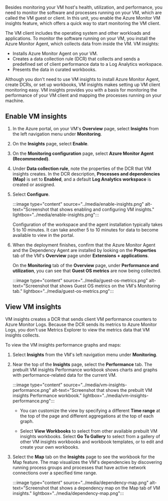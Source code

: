 Besides monitoring your VM host's health, utilization, and performance, you need to monitor the software and processes running on your VM, which are called the VM guest or client. In this unit, you enable the Azure Monitor VM insights feature, which offers a quick way to start monitoring the VM client.

The VM client includes the operating system and other workloads and applications. To monitor the software running on your VM, you install the Azure Monitor Agent, which collects data from inside the VM. VM insights:

- Installs Azure Monitor Agent on your VM.
- Creates a data collection rule (DCR) that collects and sends a predefined set of client performance data to a Log Analytics workspace.
- Presents the data in curated workbooks.
 
Although you don't need to use VM insights to install Azure Monitor Agent, create DCRs, or set up workbooks, VM insights makes setting up VM client monitoring easy. VM insights provides you with a basis for monitoring the performance of your VM client and mapping the processes running on your machine.

## Enable VM insights

1. In the Azure portal, on your VM's **Overview** page, select **Insights** from the left navigation menu under **Monitoring**.
1. On the **Insights** page, select **Enable**.
1. On the **Monitoring configuration** page, select **Azure Monitor Agent (Recommended)**.
1. Under **Data collection rule**, note the properties of the DCR that VM insights creates. In the DCR description, **Processes and dependencies (Map)** is set to **Enabled**, and a default **Log Analytics workspace** is created or assigned.
1. Select **Configure**.

   :::image type="content" source="../media/enable-insights.png" alt-text="Screenshot that shows enabling and configuring VM insights." lightbox="../media/enable-insights.png":::

   Configuration of the workspace and the agent installation typically takes 5 to 10 minutes. It can take another 5 to 10 minutes for data to become available to view in the portal.

1. When the deployment finishes, confirm that the Azure Monitor Agent and the Dependency Agent are installed by looking on the **Properties** tab of the VM's **Overview** page under **Extensions + applications**.

   On the **Monitoring** tab of the **Overview** page, under **Performance and utilization**, you can see that **Guest OS metrics** are now being collected.

   :::image type="content" source="../media/guest-os-metrics.png" alt-text="Screenshot that shows Guest OS metrics on the VM's Monitoring tab." lightbox="../media/guest-os-metrics.png":::

## View VM insights

VM insights creates a DCR that sends client VM performance counters to Azure Monitor Logs. Because the DCR sends its metrics to Azure Monitor Logs, you don't use Metrics Explorer to view the metrics data that VM insights collects.

To view the VM insights performance graphs and maps:

1. Select **Insights** from the VM's left navigation menu under **Monitoring**.

1. Near the top of the **Insights** page, select the **Performance** tab. The prebuilt VM insights Performance workbook shows charts and graphs with performance-related data for the current VM.

   :::image type="content" source="../media/vm-insights-performance.png" alt-text="Screenshot that shows the prebuilt VM insights Performance workbook." lightbox="../media/vm-insights-performance.png":::

   - You can customize the view by specifying a different **Time range** at the top of the page and different aggregations at the top of each graph.

   - Select **View Workbooks** to select from other available prebuilt VM insights workbooks. Select **Go To Gallery** to select from a gallery of other VM insights workbooks and workbook templates, or to edit and create your own workbooks.

1. Select the **Map** tab on the **Insights** page to see the workbook for the Map feature. The map visualizes the VM's dependencies by discovering running process groups and processes that have active network connections over a specified time range.

   :::image type="content" source="../media/dependency-map.png" alt-text="Screenshot that shows a dependency map on the Map tab of VM insights." lightbox="../media/dependency-map.png":::


